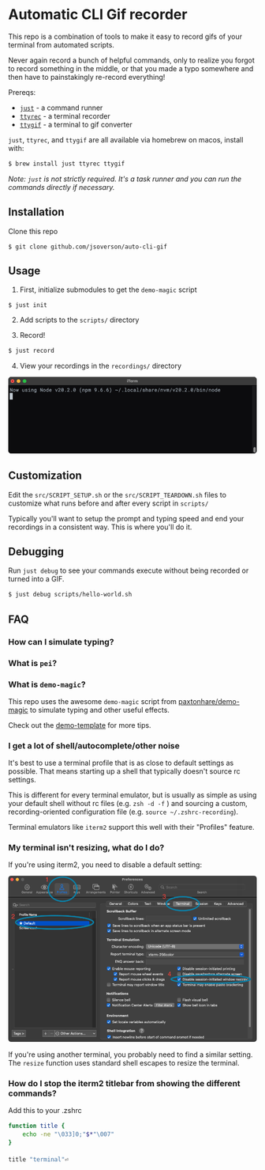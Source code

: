 # Automatic CLI Gif recorder

This repo is a combination of tools to make it easy to record gifs of your terminal from automated scripts.

Never again record a bunch of helpful commands, only to realize you forgot to record something in the middle, or that you made a typo somewhere and then have to painstakingly re-record everything!

Prereqs:

- [`just`](https://github.com/casey/just) - a command runner
- [`ttyrec`]() - a terminal recorder
- [`ttygif`]() - a terminal to gif converter


`just`, `ttyrec`, and `ttygif` are all available via homebrew on macos, install with:

```sh
$ brew install just ttyrec ttygif
```

*Note: `just` is not strictly required. It's a task runner and you can run the commands directly if necessary.*

## Installation

Clone this repo

```
$ git clone github.com/jsoverson/auto-cli-gif
```

## Usage

1) First, initialize submodules to get the `demo-magic` script

```
$ just init
```

2) Add scripts to the `scripts/` directory

3) Record!

```sh
$ just record
```

4) View your recordings in the `recordings/` directory

![Recording of echo "Hello, World!"](recordings/hello-world.sh.gif "Recording of echo 'Hello, World!'")

## Customization

Edit the `src/SCRIPT_SETUP.sh` or the `src/SCRIPT_TEARDOWN.sh` files to customize what runs before and after every script in `scripts/`

Typically you'll want to setup the prompt and typing speed and end your recordings in a consistent way. This is where you'll do it.

## Debugging

Run `just debug` to see your commands execute without being recorded or turned into a GIF.

```sh
$ just debug scripts/hello-world.sh
```

## FAQ

### How can I simulate typing?
### What is `pei`?
### What is `demo-magic`?

This repo uses the awesome `demo-magic` script from [paxtonhare/demo-magic](https://github.com/paxtonhare/demo-magic) to simulate typing and other useful effects.

Check out the [demo-template](https://github.com/paxtonhare/demo-magic/blob/master/samples/demo-template.sh) for more tips.

### I get a lot of shell/autocomplete/other noise

It's best to use a terminal profile that is as close to default settings as possible. That means starting up a shell that typically doesn't source rc settings.

This is different for every terminal emulator, but is usually as simple as using your default shell without rc files (e.g. `zsh -d -f` ) and sourcing a custom, recording-oriented configuration file (e.g. `source ~/.zshrc-recording`).

Terminal emulators like `iterm2` support this well with their "Profiles" feature.

### My terminal isn't resizing, what do I do?

If you're using iterm2, you need to disable a default setting:

![Uncheck disable session-initiated window resizing](docs/iterm2-resizing.png "Uncheck disable session-initiated window resizing")

If you're using another terminal, you probably need to find a similar setting. The `resize` function uses standard shell escapes to resize the terminal.

### How do I stop the iterm2 titlebar from showing the different commands?

Add this to your .zshrc

```sh
function title {
    echo -ne "\033]0;"$*"\007"
}

title "terminal"⏎
```
